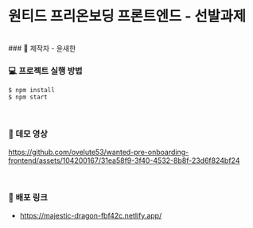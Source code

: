 # 원티드 프리온보딩 프론트엔드 - 선발과제

<br>
### 🦁 제작자
- 윤새한

<br>

### 💻 프로젝트 실행 방법

```
$ npm install
$ npm start
```

<br>

### 🎥 데모 영상


https://github.com/ovelute53/wanted-pre-onboarding-frontend/assets/104200167/31ea58f9-3f40-4532-8b8f-23d6f824bf24



<br>

### 🔗 배포 링크

- https://majestic-dragon-fbf42c.netlify.app/
